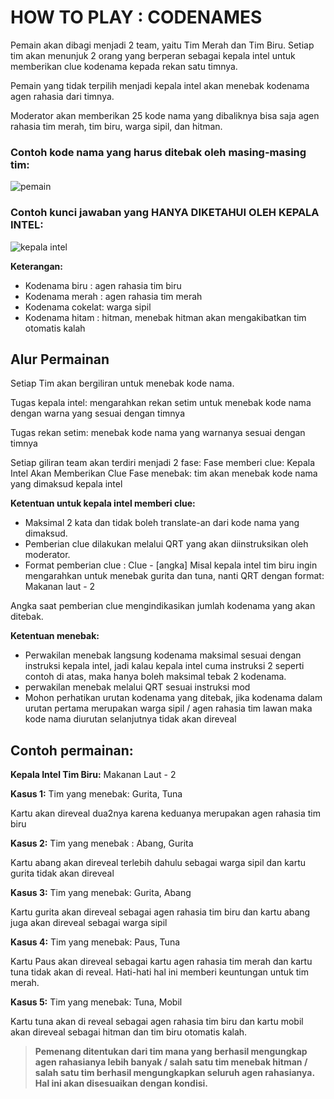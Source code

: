# HOW TO PLAY : CODENAMES

Pemain akan dibagi menjadi 2 team, yaitu Tim Merah dan Tim Biru. Setiap tim akan menunjuk 2 orang yang berperan sebagai kepala intel untuk memberikan clue kodenama kepada rekan satu timnya.

Pemain yang tidak terpilih menjadi kepala intel akan menebak kodenama agen rahasia dari timnya.

Moderator akan memberikan 25 kode nama yang dibaliknya bisa saja agen rahasia tim merah, tim biru, warga sipil, dan hitman.

### Contoh kode nama yang harus ditebak oleh masing-masing tim:
![pemain](https://i.ibb.co/2c14HrG/pemain.png)

### Contoh kunci jawaban yang HANYA DIKETAHUI OLEH KEPALA INTEL:
![kepala intel](https://i.ibb.co/Kq0DcVr/kepala-intel.jpg)

**Keterangan:**
- Kodenama biru : agen rahasia tim biru
- Kodenama merah : agen rahasia tim merah
- Kodenama cokelat:  warga sipil
- Kodenama hitam : hitman, menebak hitman akan mengakibatkan tim otomatis kalah

## Alur Permainan
Setiap Tim akan bergiliran untuk menebak kode nama.

Tugas kepala intel: mengarahkan rekan setim untuk menebak kode nama dengan warna yang sesuai dengan timnya

Tugas rekan setim: menebak kode nama yang warnanya sesuai dengan timnya

Setiap giliran team akan terdiri menjadi 2 fase:
Fase memberi clue: Kepala Intel Akan Memberikan Clue
Fase menebak: tim akan menebak kode nama yang dimaksud kepala intel

**Ketentuan untuk kepala intel memberi clue:**
- Maksimal 2 kata dan tidak boleh translate-an dari kode nama yang dimaksud.
- Pemberian clue dilakukan melalui QRT yang akan diinstruksikan oleh moderator.
- Format pemberian clue : Clue - [angka]
Misal kepala intel tim biru ingin mengarahkan untuk menebak gurita dan tuna, nanti QRT dengan format: 
Makanan laut - 2

Angka saat pemberian clue mengindikasikan jumlah kodenama yang akan ditebak.

**Ketentuan menebak:**
- Perwakilan menebak langsung kodenama maksimal sesuai dengan instruksi kepala intel, jadi kalau kepala intel cuma instruksi 2 seperti contoh di atas, maka hanya boleh maksimal tebak 2 kodenama.
- perwakilan menebak melalui QRT sesuai instruksi mod
- Mohon perhatikan urutan kodenama yang ditebak, jika kodenama dalam urutan pertama merupakan warga sipil / agen rahasia tim lawan maka kode nama diurutan selanjutnya tidak akan direveal

## Contoh permainan:

**Kepala Intel Tim Biru:**
Makanan Laut - 2

**Kasus 1:**
Tim yang menebak:
Gurita, Tuna

Kartu akan direveal dua2nya karena keduanya merupakan agen rahasia tim biru

**Kasus 2:**
Tim yang menebak :
Abang, Gurita

Kartu abang akan direveal terlebih dahulu sebagai warga sipil dan kartu gurita tidak akan direveal

**Kasus 3:**
Tim yang menebak:
Gurita, Abang

Kartu gurita akan direveal sebagai agen rahasia tim biru dan kartu abang juga akan direveal sebagai warga sipil

**Kasus 4:**
Tim yang menebak:
Paus, Tuna

Kartu Paus akan direveal sebagai kartu agen rahasia tim merah dan kartu tuna tidak akan di reveal. Hati-hati hal ini memberi keuntungan untuk tim merah.

**Kasus 5:**
Tim yang menebak:
Tuna, Mobil 

Kartu tuna akan di reveal sebagai agen rahasia tim biru dan kartu mobil akan direveal sebagai hitman dan tim biru otomatis kalah.

>**Pemenang ditentukan dari tim mana yang berhasil mengungkap agen rahasianya lebih banyak / salah satu tim menebak hitman / salah satu tim berhasil mengungkapkan seluruh agen rahasianya. Hal ini akan disesuaikan dengan kondisi.**
